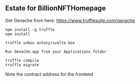 ## Estate for BillionNFTHomepage

Get Genache from here: https://www.trufflesuite.com/ganache

```
npm install -g truffle
npm install

truffle unbox antony/svelte-box

Run Genache.app from your Applications folder

truffle compile
truffle migrate
```



Note the contract address for the frontend
